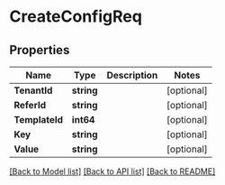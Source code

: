 # CreateConfigReq

## Properties

Name | Type | Description | Notes
------------ | ------------- | ------------- | -------------
**TenantId** | **string** |  | [optional] 
**ReferId** | **string** |  | [optional] 
**TemplateId** | **int64** |  | [optional] 
**Key** | **string** |  | [optional] 
**Value** | **string** |  | [optional] 

[[Back to Model list]](../README.md#documentation-for-models) [[Back to API list]](../README.md#documentation-for-api-endpoints) [[Back to README]](../README.md)


